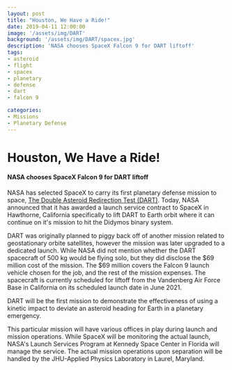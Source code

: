 ```yaml
---
layout: post
title: "Houston, We Have a Ride!"
date: 2019-04-11 12:00:00
image: '/assets/img/DART'
background: '/assets/img/DART/spacex.jpg'
description: 'NASA chooses SpaceX Falcon 9 for DART liftoff'
tags:
- asteroid
- flight
- spacex
- planetary
- defense
- dart
- falcon 9

categories:
- Missions
- Planetary Defense
---
```


# Houston, We Have a Ride!
#### NASA chooses SpaceX Falcon 9 for DART liftoff
NASA has selected SpaceX to carry its first planetary defense mission to space, <a href="http://dart.jhuapl.edu/">The Double Asteroid Redirection Test (DART)</a>. Today, NASA announced that it has awarded a launch service contract to SpaceX in Hawthorne, California specifically to lift DART to Earth orbit where it can continue on it's mission to hit the Didymos binary system. 

DART was originally planned to piggy back off of another mission related to geostationary orbite satellites, however the mission was later upgraded to a dedicated launch. While NASA did not mention whether the DART spacecraft of 500 kg would be flying solo, but they did disclose the $69 million cost of the mission. The $69 million covers the Falcon 9 launch vehicle chosen for the job, and the rest of the mission expenses. The spacecraft is currently scheduled for liftoff from the Vandenberg Air Force Base in California on its scheduled launch date in June 2021.

DART will be the first mission to demonstrate the effectiveness of using a kinetic impact to deviate an asteroid heading for Earth in a planetary emergency. 

This particular mission will have various offices in play during launch and mission operations. While SpaceX will be monitoring the actual launch, NASA's Launch Services Program at Kennedy Space Center in Florida will manage the service. The actual mission operations upon separation will be handled by the JHU-Applied Physics Laboratory in Laurel, Maryland.
